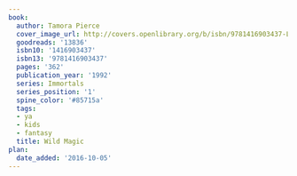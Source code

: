 ```yaml
---
book:
  author: Tamora Pierce
  cover_image_url: http://covers.openlibrary.org/b/isbn/9781416903437-L.jpg
  goodreads: '13836'
  isbn10: '1416903437'
  isbn13: '9781416903437'
  pages: '362'
  publication_year: '1992'
  series: Immortals
  series_position: '1'
  spine_color: '#85715a'
  tags:
  - ya
  - kids
  - fantasy
  title: Wild Magic
plan:
  date_added: '2016-10-05'
---
```

